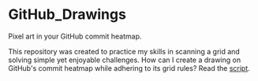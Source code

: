 # GitHub_Drawings

Pixel art in your GitHub commit heatmap.

This repository was created to practice my skills in scanning a grid and solving simple yet enjoyable challenges.
How can I create a drawing on GitHub's commit heatmap while adhering to its grid rules? Read the [script](https://github.com/syepesc/github_drawings/blob/main/drawing_in_github.exs).
